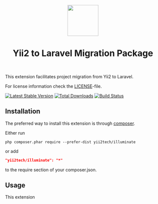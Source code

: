 <p align="center">
    <a href="https://github.com/yii2tech" target="_blank">
        <img src="https://avatars2.githubusercontent.com/u/12951949" height="100px">
    </a>
    <h1 align="center">Yii2 to Laravel Migration Package</h1>
    <br>
</p>

This extension facilitates project migration from Yii2 to Laravel. 

For license information check the [LICENSE](LICENSE.md)-file.

[![Latest Stable Version](https://poser.pugx.org/yii2tech/illuminate/v/stable.png)](https://packagist.org/packages/yii2tech/illuminate)
[![Total Downloads](https://poser.pugx.org/yii2tech/illuminate/downloads.png)](https://packagist.org/packages/yii2tech/illuminate)
[![Build Status](https://travis-ci.org/yii2tech/illuminate.svg?branch=master)](https://travis-ci.org/yii2tech/illuminate)


Installation
------------

The preferred way to install this extension is through [composer](http://getcomposer.org/download/).

Either run

```
php composer.phar require --prefer-dist yii2tech/illuminate
```

or add

```json
"yii2tech/illuminate": "*"
```

to the require section of your composer.json.


Usage
-----

This extension 